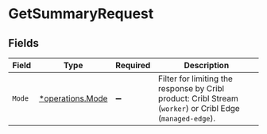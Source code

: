 # GetSummaryRequest


## Fields

| Field                                                                                                                            | Type                                                                                                                             | Required                                                                                                                         | Description                                                                                                                      |
| -------------------------------------------------------------------------------------------------------------------------------- | -------------------------------------------------------------------------------------------------------------------------------- | -------------------------------------------------------------------------------------------------------------------------------- | -------------------------------------------------------------------------------------------------------------------------------- |
| `Mode`                                                                                                                           | [*operations.Mode](../../models/operations/mode.md)                                                                              | :heavy_minus_sign:                                                                                                               | Filter for limiting the response by Cribl product: Cribl Stream (<code>worker</code>) or Cribl Edge (<code>managed-edge</code>). |